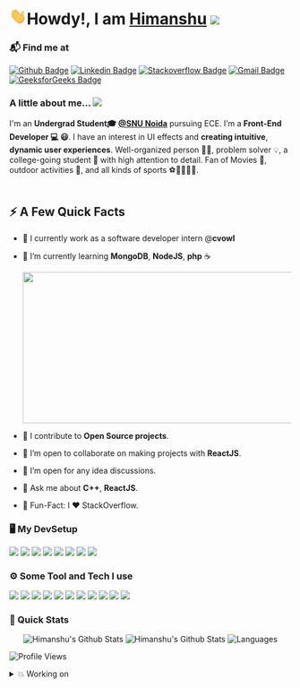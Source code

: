 <h1> <img src="https://raw.githubusercontent.com/ABSphreak/ABSphreak/master/gifs/Hi.gif" height="30px">Howdy!, I am <a href="https://github.com/Himanshu-370">Himanshu</a> <img height="30px" src="https://emojis.slackmojis.com/emojis/images/1531849430/4246/blob-sunglasses.gif?1531849430"></h1>
</h1>

### 📬 Find me at

[![Github Badge](https://img.shields.io/badge/GitHub-100000?style=for-the-badge&logo=github&logoColor=white)](https://github.com/Himanshu-370)
[![Linkedin Badge](https://img.shields.io/badge/LinkedIn-0077B5?style=for-the-badge&logo=linkedin&logoColor=white)](https://www.linkedin.com/in/himanshu-singh-85454b160/)
[![Stackoverflow Badge](https://img.shields.io/badge/Stack_Overflow-FE7A16?style=for-the-badge&logo=stack-overflow&logoColor=white)](https://stackoverflow.com/users/19116823/himanshu-singh)
[![Gmail Badge](https://img.shields.io/badge/Gmail-D14836?style=for-the-badge&logo=gmail&logoColor=white)](mailto:himanshuich20@gmail.com)
[![GeeksforGeeks Badge](https://img.shields.io/badge/GeeksforGeeks-298D46?style=for-the-badge&logo=geeksforgeeks&logoColor=white)](https://auth.geeksforgeeks.org/user/himanshuich20/profile)

### A little about me... <img src="https://media.giphy.com/media/VgCDAzcKvsR6OM0uWg/giphy.gif" width="50">

I'm an **Undergrad Student🎓 [@SNU Noida](https://snu.edu.in/home)** pursuing ECE. I’m a **Front-End Developer 💻 😃**. I have an interest in UI effects and **creating intuitive**, **dynamic user experiences**.
Well-organized person 👨‍💼, problem solver 💡, a college-going student 🏫 with high attention to detail. Fan of Movies 🍿, outdoor activities 👟, and all kinds of sports ⚽🏏🏓🏊‍♂️.
<br/><br/>

## ⚡️ A Few Quick Facts

- 🔭 I currently work as a software developer intern @**cvowl**
- 🌱 I’m currently learning **MongoDB**, **NodeJS**, **php** ☕

  <img width="490" height="270" src="https://media.giphy.com/media/toXKzaJP3WIgM/giphy.gif" align=center>

- 📝 I contribute to **Open Source projects**.
- 👯 I’m open to collaborate on making projects with **ReactJS**.
- 🤔 I’m open for any idea discussions.
- 💬 Ask me about **C++**, **ReactJS**.
- 🎉 Fun-Fact: I ❤️ StackOverflow.

### 🖥️ My DevSetup

<img src="https://img.shields.io/badge/Intel%20Core_i5_10th-0071C5?style=for-the-badge&logo=intel&logoColor=white"> <img src="https://img.shields.io/badge/NVIDIA-GTX1650-76B900?style=for-the-badge&logo=nvidia&logoColor=white"> <img src="https://img.shields.io/badge/windows%20terminal-4D4D4D?style=for-the-badge&logo=windows%20terminal&logoColor=white"> <img src="https://img.shields.io/badge/Windows-0078D6?style=for-the-badge&logo=windows&logoColor=white"> <img src="https://img.shields.io/badge/Spotify-1ED760?&style=for-the-badge&logo=spotify&logoColor=white"> <img src="https://img.shields.io/badge/Google_chrome-4285F4?style=for-the-badge&logo=Google-chrome&logoColor=white"> <img src="https://img.shields.io/badge/YouTube-FF0000?style=for-the-badge&logo=youtube&logoColor=white"> <img src="https://img.shields.io/badge/VSCode-0078D4?style=for-the-badge&logo=visual%20studio%20code&logoColor=white">  


### ⚙️ Some Tool and Tech I use

<code><img height="30" src="https://img.shields.io/badge/C%2B%2B-00599C?style=for-the-badge&logo=c%2B%2B&logoColor=white"></code>
<code><img height="30" src="https://img.shields.io/badge/JavaScript-323330?style=for-the-badge&logo=javascript&logoColor=F7DF1E"></code> <code><img height="30" src="https://img.shields.io/badge/React-20232A?style=for-the-badge&logo=react&logoColor=61DAFB"></code>
<code><img height="30" src="https://img.shields.io/badge/Node.js-339933?style=for-the-badge&logo=nodedotjs&logoColor=white"></code>
<code><img height="30" src="https://img.shields.io/badge/MongoDB-4EA94B?style=for-the-badge&logo=mongodb&logoColor=white"></code>
<code><img height="30" src="https://img.shields.io/badge/HTML5-E34F26?style=for-the-badge&logo=html5&logoColor=white"></code>
<code><img height="30" src="https://img.shields.io/badge/CSS3-1572B6?style=for-the-badge&logo=css3&logoColor=white"></code>
<code><img height="30" src="https://img.shields.io/badge/Bootstrap-563D7C?style=for-the-badge&logo=bootstrap&logoColor=white"></code>
<code><img height="30" src="https://img.shields.io/badge/GitHub-100000?style=for-the-badge&logo=github&logoColor=white"></code>
<code><img height="30" src="https://img.shields.io/badge/GitLab-330F63?style=for-the-badge&logo=gitlab&logoColor=white"></code>
<code><img height="30" src="https://img.shields.io/badge/Material%20UI-007FFF?style=for-the-badge&logo=mui&logoColor=white"></code>

### 🚀 Quick Stats

<p align="center">
<img width="450"  src="https://github-readme-stats.vercel.app/api?username=Himanshu-370" alt="Himanshu's Github Stats" />

<img width="450"  src="https://github-readme-streak-stats.herokuapp.com/?user=Himanshu-370" alt="Himanshu's Github Stats" />

<img width="450"  src="https://github-readme-stats.vercel.app/api/top-langs/?username=Himanshu-370&layout=compact" alt="Languages" />

</p>

![Profile Views](https://komarev.com/ghpvc/?username=Himanshu-370)

<details>
<summary> 💥 Working on </summary>
<br>
<p align="center">
<a href="https://github.com/Himanshu-370/learnwithmeinminutes">
<img src="https://github-readme-stats-defcon27.vercel.app/api/pin/?username=Himanshu-370&repo=Querious-app&show_owner=true&theme=react" />
</a>&ensp;
</p>
</details>

